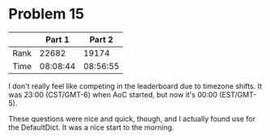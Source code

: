 # Problem 15
| | Part 1 | Part 2 |
|---|---|---|
| Rank | 22682 | 19174 |
| Time | 08:08:44 | 08:56:55 |

I don't really feel like competing in the leaderboard due to timezone shifts. It was 23:00 (CST/GMT-6) when AoC started, but now it's 00:00 (EST/GMT-5).

These questions were nice and quick, though, and I actually found use for the DefaultDict. It was a nice start to the morning.